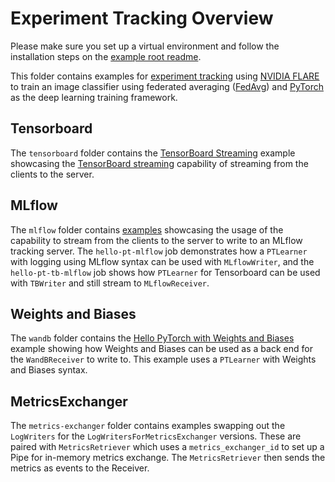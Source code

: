 # Experiment Tracking Overview

Please make sure you set up a virtual environment and follow the installation steps on the [example root readme](../../README.md).

This folder contains examples for [experiment tracking](https://nvflare.readthedocs.io/en/main/programming_guide/experiment_tracking.html)
using [NVIDIA FLARE](https://nvflare.readthedocs.io/en/main/index.html) to
train an image classifier using federated averaging ([FedAvg](https://arxiv.org/abs/1602.05629)) and
[PyTorch](https://pytorch.org/) as the deep learning training framework.

## Tensorboard

The `tensorboard` folder contains the [TensorBoard Streaming](./tensorboard/README.md) example
showcasing the [TensorBoard streaming](https://nvflare.readthedocs.io/en/main/examples/tensorboard_streaming.html)
capability of streaming from the clients to the server.

## MLflow

The `mlflow` folder contains [examples](./mlflow/README.md) showcasing the usage of the capability to stream from
the clients to the server to write to an MLflow tracking server. The `hello-pt-mlflow` job demonstrates how a
`PTLearner` with logging using MLflow syntax can be used with `MLflowWriter`, and the `hello-pt-tb-mlflow` job
shows how `PTLearner` for Tensorboard can be used with `TBWriter` and still stream to `MLflowReceiver`.

## Weights and Biases

The `wandb` folder contains the [Hello PyTorch with Weights and Biases](./wandb/README.md) example
showing how Weights and Biases can be used as a back end for the `WandBReceiver` to write to. This
example uses a `PTLearner` with Weights and Biases syntax.

## MetricsExchanger

The `metrics-exchanger` folder contains examples swapping out the `LogWriters` for the
`LogWritersForMetricsExchanger` versions.
These are paired with `MetricsRetriever` which uses a `metrics_exchanger_id` to set up a Pipe for in-memory metrics
exchange. The `MetricsRetriever` then sends the metrics as events to the Receiver.
